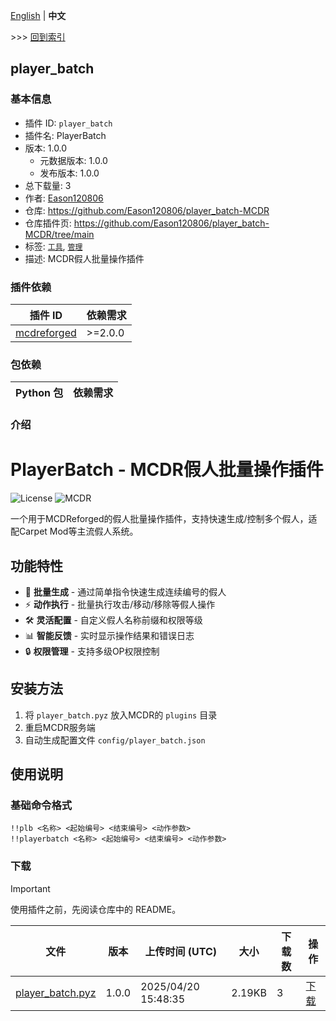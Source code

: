 [English](readme.md) | **中文**

\>\>\> [回到索引](/readme-zh_cn.md)

## player_batch

### 基本信息

- 插件 ID: `player_batch`
- 插件名: PlayerBatch
- 版本: 1.0.0
  - 元数据版本: 1.0.0
  - 发布版本: 1.0.0
- 总下载量: 3
- 作者: [Eason120806](https://github.com/Eason120806)
- 仓库: https://github.com/Eason120806/player_batch-MCDR
- 仓库插件页: https://github.com/Eason120806/player_batch-MCDR/tree/main
- 标签: [`工具`](/labels/tool/readme-zh_cn.md), [`管理`](/labels/management/readme-zh_cn.md)
- 描述: MCDR假人批量操作插件

### 插件依赖

| 插件 ID | 依赖需求 |
| --- | --- |
| [mcdreforged](https://github.com/Fallen-Breath/MCDReforged) | \>=2.0.0 |

### 包依赖

| Python 包 | 依赖需求 |
| --- | --- |

### 介绍

# PlayerBatch - MCDR假人批量操作插件

![License](https://img.shields.io/badge/License-GPLv3-blue)
![MCDR](https://img.shields.io/badge/MCDR-2.1.0%2B-blue)

一个用于MCDReforged的假人批量操作插件，支持快速生成/控制多个假人，适配Carpet Mod等主流假人系统。

## 功能特性

- 🚀 **批量生成** - 通过简单指令快速生成连续编号的假人
- ⚡ **动作执行** - 批量执行攻击/移动/移除等假人操作
- 🛠️ **灵活配置** - 自定义假人名称前缀和权限等级
- 📊 **智能反馈** - 实时显示操作结果和错误日志
- 🔒 **权限管理** - 支持多级OP权限控制

## 安装方法

1. 将 `player_batch.pyz` 放入MCDR的 `plugins` 目录
2. 重启MCDR服务端
3. 自动生成配置文件 `config/player_batch.json`

## 使用说明

### 基础命令格式
```text
!!plb <名称> <起始编号> <结束编号> <动作参数>
!!playerbatch <名称> <起始编号> <结束编号> <动作参数>
```

### 下载

> [!IMPORTANT]
> 使用插件之前，先阅读仓库中的 README。

| 文件 | 版本 | 上传时间 (UTC) | 大小 | 下载数 | 操作 |
| --- | --- | --- | --- | --- | --- |
| [player_batch.pyz](https://github.com/Eason120806/player_batch-MCDR/releases/tag/1.0.0) | 1.0.0 | 2025/04/20 15:48:35 | 2.19KB | 3 | [下载](https://github.com/Eason120806/player_batch-MCDR/releases/download/1.0.0/player_batch.pyz) |

